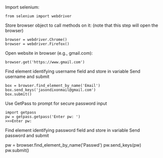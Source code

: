 Import selenium:
```
from selenium import webdriver
```

Store browser object to call methods on it:
(note that this step will open the browser)
```
browser = webdriver.Chrome()
browser = webdriver.Firefox()
```

Open website in browser (e.g., gmail.com):
```
browser.get('https://www.gmail.com')
```
Find element identifying username field and store in variable
Send username and submit

```
box = browser.find_element_by_name('Email')
box.send_keys('jasondixonmail@gmail.com')
box.submit()
```
Use GetPass to prompt for secure password input
```
import getpass
pw = getpass.getpass('Enter pw: ')
>>>Enter pw: 
```
Find element identifying password field and store in variable
Send password and submit

pw = browser.find_element_by_name('Passwd')
pw.send_keys(pw)
pw.submit()
```
